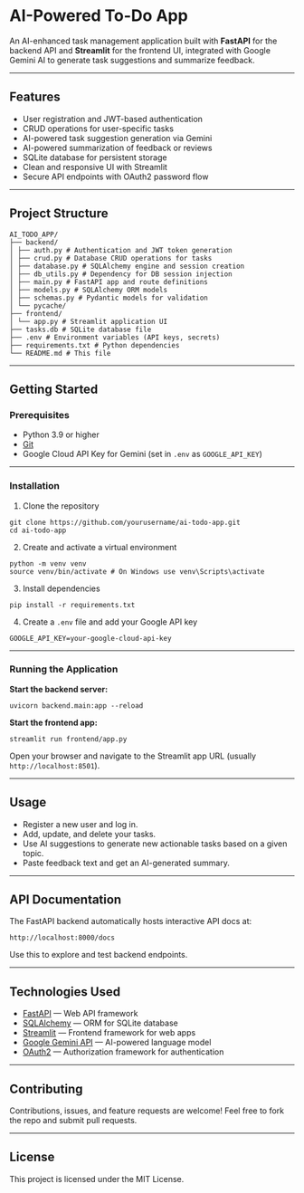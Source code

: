 # AI-Powered To-Do App

An AI-enhanced task management application built with **FastAPI** for the backend API and **Streamlit** for the frontend UI, integrated with Google Gemini AI to generate task suggestions and summarize feedback.

---

## Features

- User registration and JWT-based authentication
- CRUD operations for user-specific tasks
- AI-powered task suggestion generation via Gemini
- AI-powered summarization of feedback or reviews
- SQLite database for persistent storage
- Clean and responsive UI with Streamlit
- Secure API endpoints with OAuth2 password flow

---

## Project Structure
```
AI_TODO_APP/
├── backend/
│ ├── auth.py # Authentication and JWT token generation
│ ├── crud.py # Database CRUD operations for tasks
│ ├── database.py # SQLAlchemy engine and session creation
│ ├── db_utils.py # Dependency for DB session injection
│ ├── main.py # FastAPI app and route definitions
│ ├── models.py # SQLAlchemy ORM models
│ ├── schemas.py # Pydantic models for validation
│ └── pycache/
├── frontend/
│ └── app.py # Streamlit application UI
├── tasks.db # SQLite database file
├── .env # Environment variables (API keys, secrets)
├── requirements.txt # Python dependencies
└── README.md # This file
```

---


## Getting Started

### Prerequisites

- Python 3.9 or higher
- [Git](https://git-scm.com/)
- Google Cloud API Key for Gemini (set in `.env` as `GOOGLE_API_KEY`)

---

### Installation

1. Clone the repository
```
git clone https://github.com/yourusername/ai-todo-app.git
cd ai-todo-app
```

2. Create and activate a virtual environment
```
python -m venv venv
source venv/bin/activate # On Windows use venv\Scripts\activate
```

3. Install dependencies
```
pip install -r requirements.txt
```

4. Create a `.env` file and add your Google API key
```
GOOGLE_API_KEY=your-google-cloud-api-key
```


---

### Running the Application

**Start the backend server:**
```
uvicorn backend.main:app --reload
```


**Start the frontend app:**
```
streamlit run frontend/app.py
```
Open your browser and navigate to the Streamlit app URL (usually `http://localhost:8501`).

---

## Usage

- Register a new user and log in.
- Add, update, and delete your tasks.
- Use AI suggestions to generate new actionable tasks based on a given topic.
- Paste feedback text and get an AI-generated summary.

---

## API Documentation

The FastAPI backend automatically hosts interactive API docs at:
```
http://localhost:8000/docs
```


Use this to explore and test backend endpoints.

---

## Technologies Used

- [FastAPI](https://fastapi.tiangolo.com/) — Web API framework
- [SQLAlchemy](https://www.sqlalchemy.org/) — ORM for SQLite database
- [Streamlit](https://streamlit.io/) — Frontend framework for web apps
- [Google Gemini API](https://cloud.google.com/ai) — AI-powered language model
- [OAuth2](https://oauth.net/2/) — Authorization framework for authentication

---

## Contributing

Contributions, issues, and feature requests are welcome! Feel free to fork the repo and submit pull requests.

---

## License

This project is licensed under the MIT License.
